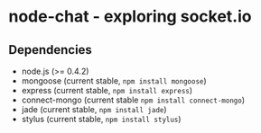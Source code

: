 # node-chat - exploring socket.io
## Dependencies
- node.js (>= 0.4.2)
- mongoose (current stable, `npm install mongoose`)
- express (current stable, `npm install express`)
- connect-mongo (current stable `npm install connect-mongo`)
- jade (current stable, `npm install jade`)
- stylus (current stable, `npm install stylus`)